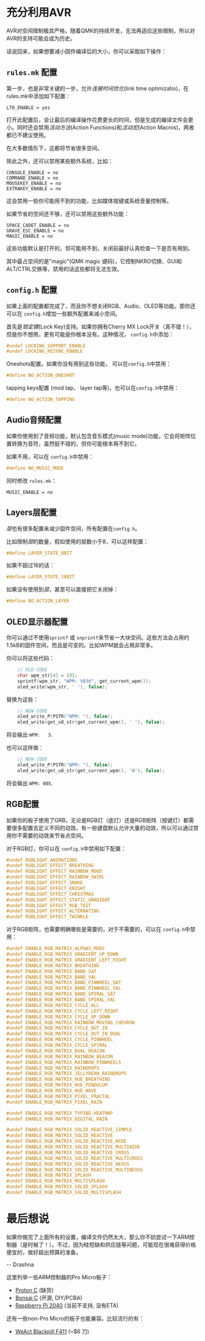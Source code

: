 # 充分利用AVR

AVR对空间限制极其严格，随着QMK的持续开发，无法再适应这些限制，所以对AVR的支持可能会成为历史。

话说回来，如果想要减小固件编译后的大小，你可以采取如下操作：

## `rules.mk` 配置
第一步，也是非常关键的一步，允许*连接时间优化*(link time optimizatio)，在rules.mk中添加如下配置：

```make
LTO_ENABLE = yes
```
打开此配置后，会让最后的编译操作花费更长的时间，但是生成的编译文件会更小。同时还会禁用*活动方法*(Action Functions)和*活动宏*(Action Macros)，两者都已不建议使用。

在大多数情形下，这都将节省很多空间。

除此之外，还可以禁用某些额外系统，比如：

```make
CONSOLE_ENABLE = no
COMMAND_ENABLE = no
MOUSEKEY_ENABLE = no
EXTRAKEY_ENABLE = no
```
这会禁用一些你可能用不到的功能，比如媒体按键或系统音量控制等。

如果节省的空间还不够，还可以禁用这些额外功能：

```make
SPACE_CADET_ENABLE = no
GRAVE_ESC_ENABLE = no 
MAGIC_ENABLE = no
```
这些功能默认是打开的，但可能用不到，关闭前最好认真检查一下是否有用到。

其中最占空间的是"magic"(QMK magic 键码)，它控制NKRO切换、GUI和ALT/CTRL交换等，禁用的话这些都将无法生效。

## `config.h` 配置

如果上面的配置都完成了，而且你不想关闭RGB、Audio、OLED等功能。那你还可以在 `config.h`增加一些额外配置来减小空间。

首先是*锁定键*(Lock Key)支持。如果你拥有Cherry MX Lock开关（真不错！），但是你不想用，更有可能是你根本没有。这种情况， `config.h`中添加：

```c
#undef LOCKING_SUPPORT_ENABLE
#undef LOCKING_RESYNC_ENABLE
```
Oneshots配置。如果你没有用到这些功能， 可以在`config.h`中禁用：

```c
#define NO_ACTION_ONESHOT
```
tapping keys配置 (mod tap、 layer tap等)，也可以在`config.h`中禁用：
```c
#define NO_ACTION_TAPPING
```
## Audio音频配置

如果你使用到了音频功能，默认包含音乐模式(music mode)功能，它会将矩阵位置转换为音符，虽然挺不错的，但你可能根本用不到它。

如果不用，可以在 `config.h`中禁用：

```c
#define NO_MUSIC_MODE
```
同时修改 `rules.mk`：
```make
MUSIC_ENABLE = no
```

## Layers层配置

*层*也有很多配置来减少固件空间，所有配置在`config.h`。

比如限制*层*的数量，假如使用的层数小于8，可以这样配置：

```c
#define LAYER_STATE_8BIT
```
如果不超过16的话：

```c
#define LAYER_STATE_16BIT
```
如果没有使用到*层*，甚至可以直接把它关闭掉：

```c
#define NO_ACTION_LAYER
```


## OLED显示器配置

你可以通过不使用`sprintf` 或 `snprintf`来节省一大块空间。这些方法会占用约1.5kB的固件空间，而且是可变的。比如WPM就会占用非常多。

你可以将这些代码：

```c
    // OLD CODE
    char wpm_str[4] = {0};
    sprintf(wpm_str, "WPM: %03d", get_current_wpm());
    oled_write(wpm_str, ' '), false);
```
替换为这些：
```c
    // NEW CODE
    oled_write_P(PSTR("WPM: "), false);
    oled_write(get_u8_str(get_current_wpm(), ' '), false);
```
将会输出 `WPM:   5`.  

也可以这样做： 

```c
    // NEW CODE
    oled_write_P(PSTR("WPM: "), false);
    oled_write(get_u8_str(get_current_wpm(), '0'), false);
```
将会输出 `WPM: 005`.

## RGB配置

如果你的板子使用了GRB，无论是RGB灯（底灯）还是RGB矩阵（按键灯）都需要很多配置去定义不同的动效。有一些键盘默认允许大量的动效，所以可以通过禁用你不需要的动效来节省点空间。

对于RGB灯，你可以在 `config.h`中禁用如下配置：

```c
#undef RGBLIGHT_ANIMATIONS
#undef RGBLIGHT_EFFECT_BREATHING
#undef RGBLIGHT_EFFECT_RAINBOW_MOOD
#undef RGBLIGHT_EFFECT_RAINBOW_SWIRL
#undef RGBLIGHT_EFFECT_SNAKE
#undef RGBLIGHT_EFFECT_KNIGHT
#undef RGBLIGHT_EFFECT_CHRISTMAS
#undef RGBLIGHT_EFFECT_STATIC_GRADIENT
#undef RGBLIGHT_EFFECT_RGB_TEST
#undef RGBLIGHT_EFFECT_ALTERNATING
#undef RGBLIGHT_EFFECT_TWINKLE
```

对于RGB矩阵，也需要明确哪些是需要的，对于不需要的，可以在 `config.h`中禁用：

```c
#undef ENABLE_RGB_MATRIX_ALPHAS_MODS
#undef ENABLE_RGB_MATRIX_GRADIENT_UP_DOWN
#undef ENABLE_RGB_MATRIX_GRADIENT_LEFT_RIGHT
#undef ENABLE_RGB_MATRIX_BREATHING
#undef ENABLE_RGB_MATRIX_BAND_SAT
#undef ENABLE_RGB_MATRIX_BAND_VAL
#undef ENABLE_RGB_MATRIX_BAND_PINWHEEL_SAT
#undef ENABLE_RGB_MATRIX_BAND_PINWHEEL_VAL
#undef ENABLE_RGB_MATRIX_BAND_SPIRAL_SAT
#undef ENABLE_RGB_MATRIX_BAND_SPIRAL_VAL
#undef ENABLE_RGB_MATRIX_CYCLE_ALL
#undef ENABLE_RGB_MATRIX_CYCLE_LEFT_RIGHT
#undef ENABLE_RGB_MATRIX_CYCLE_UP_DOWN
#undef ENABLE_RGB_MATRIX_RAINBOW_MOVING_CHEVRON
#undef ENABLE_RGB_MATRIX_CYCLE_OUT_IN
#undef ENABLE_RGB_MATRIX_CYCLE_OUT_IN_DUAL
#undef ENABLE_RGB_MATRIX_CYCLE_PINWHEEL
#undef ENABLE_RGB_MATRIX_CYCLE_SPIRAL
#undef ENABLE_RGB_MATRIX_DUAL_BEACON
#undef ENABLE_RGB_MATRIX_RAINBOW_BEACON
#undef ENABLE_RGB_MATRIX_RAINBOW_PINWHEELS
#undef ENABLE_RGB_MATRIX_RAINDROPS
#undef ENABLE_RGB_MATRIX_JELLYBEAN_RAINDROPS
#undef ENABLE_RGB_MATRIX_HUE_BREATHING
#undef ENABLE_RGB_MATRIX_HUE_PENDULUM
#undef ENABLE_RGB_MATRIX_HUE_WAVE
#undef ENABLE_RGB_MATRIX_PIXEL_FRACTAL
#undef ENABLE_RGB_MATRIX_PIXEL_RAIN

#undef ENABLE_RGB_MATRIX_TYPING_HEATMAP
#undef ENABLE_RGB_MATRIX_DIGITAL_RAIN

#undef ENABLE_RGB_MATRIX_SOLID_REACTIVE_SIMPLE
#undef ENABLE_RGB_MATRIX_SOLID_REACTIVE
#undef ENABLE_RGB_MATRIX_SOLID_REACTIVE_WIDE
#undef ENABLE_RGB_MATRIX_SOLID_REACTIVE_MULTIWIDE
#undef ENABLE_RGB_MATRIX_SOLID_REACTIVE_CROSS
#undef ENABLE_RGB_MATRIX_SOLID_REACTIVE_MULTICROSS
#undef ENABLE_RGB_MATRIX_SOLID_REACTIVE_NEXUS
#undef ENABLE_RGB_MATRIX_SOLID_REACTIVE_MULTINEXUS
#undef ENABLE_RGB_MATRIX_SPLASH
#undef ENABLE_RGB_MATRIX_MULTISPLASH
#undef ENABLE_RGB_MATRIX_SOLID_SPLASH
#undef ENABLE_RGB_MATRIX_SOLID_MULTISPLASH
```

# 最后想说

如果你做完了上面所有的设置，编译文件仍然太大，那么你不妨尝试一下ARM控制器（是时候了！）。不过，因为硅短缺和供应链等问题，可能现在很难获得价格便宜的，做好超出预算的准备。

 -- Drashna

这里列举一些ARM控制器的Pro Micro板子：

* [Proton C](https://qmk.fm/proton-c/) (缺货)
* [Bonsai C](https://github.com/customMK/Bonsai-C) (开源, DIY/PCBA)
* [Raspberry Pi 2040](https://www.sparkfun.com/products/18288) (当前不支持, 没有ETA)

还有一些non-Pro Micro的板子也能兼容。比较流行的有：

* [WeAct Blackpill F411](https://www.aliexpress.com/item/1005001456186625.html) (~$6 刀)
